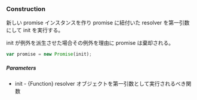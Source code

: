 ### Construction
新しい promise インスタンスを作り promise に紐付いた resolver を第一引数にして init を実行する。

init が例外を派生させた場合その例外を理由に promise は棄却される。

```js
var promise = new Promise(init);
```

##### Parameters
* init - {Function} resolver オブジェクトを第一引数として実行されるべき関数
